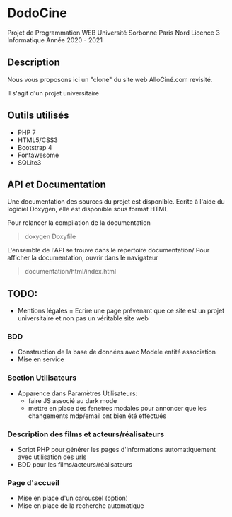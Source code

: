 # DodoCine

Projet de Programmation WEB 
Université Sorbonne Paris Nord 
Licence 3 Informatique
Année 2020 - 2021

## Description

Nous vous proposons ici un "clone" du site web AlloCiné.com revisité. 

Il s'agit d'un projet universitaire

## Outils utilisés

* PHP 7
* HTML5/CSS3
* Bootstrap 4
* Fontawesome
* SQLite3

## API et Documentation

Une documentation des sources du projet est disponible. Ecrite à l'aide du logiciel Doxygen, elle est disponible sous format HTML

Pour relancer la compilation de la documentation
> doxygen Doxyfile


L'ensemble de l'API se trouve dans le répertoire documentation/
Pour afficher la documentation, ouvrir dans le navigateur
> documentation/html/index.html

## TODO:

* Mentions légales = Ecrire une page prévenant que ce site est un projet universitaire et non pas un véritable site web

### BDD
* Construction de la base de données avec Modele entité association
* Mise en service 

### Section Utilisateurs

* Apparence dans Paramètres Utilisateurs:
	* faire JS associé au dark mode
	* mettre en place des fenetres modales pour annoncer que les changements mdp/email ont bien été effectués

### Description des films et acteurs/réalisateurs
* Script PHP pour générer les pages d'informations automatiquement avec utilisation des urls
* BDD pour les films/acteurs/réalisateurs

### Page d'accueil
* Mise en place d'un caroussel (option)
* Mise en place de la recherche automatique




